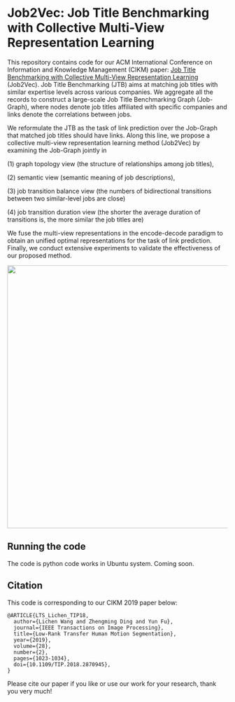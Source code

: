 # Job2Vec: Job Title Benchmarking with Collective Multi-View Representation Learning

This repository contains code for our ACM International Conference on Information and Knowledge Management (CIKM) paper: [Job Title Benchmarking with Collective Multi-View Representation Learning](https://github.com/zdh2292390/Job2Vec-Job-Title-Benchmarkingwith-Collective-Multi-View-Representation-Learning/blob/master/presentation/CIKM19_job2vec.pdf) (Job2Vec). Job Title Benchmarking (JTB) aims at matching job titles with similar expertise levels across various companies. We aggregate all the records to construct a large-scale Job Title Benchmarking Graph (Job-Graph), where nodes denote job titles affiliated with specific companies and links denote the correlations between jobs.

We reformulate the JTB as the task of link prediction over the Job-Graph that matched job titles should have links. 
Along this line, we propose a collective multi-view representation learning method (Job2Vec) by examining the Job-Graph jointly in

(1) graph topology view (the structure of relationships among job titles),

(2) semantic view (semantic meaning of job descriptions), 

(3) job transition balance view (the numbers of bidirectional transitions between two similar-level jobs are close)

(4) job transition duration view (the shorter the average duration of transitions is, the more similar the job titles are)

We fuse the multi-view representations in the encode-decode paradigm to obtain an unified optimal representations for the task of link prediction. Finally, we conduct extensive experiments to validate the effectiveness of our proposed method. 




<div align="center">
    <img src="presentation/CIKM_table_1.png", width="600">
</div>


## Running the code
The code is python code works in Ubuntu system. Coming soon.



## Citation
This code is corresponding to our CIKM 2019 paper below:
```
@ARTICLE{LTS_Lichen_TIP18, 
  author={Lichen Wang and Zhengming Ding and Yun Fu}, 
  journal={IEEE Transactions on Image Processing}, 
  title={Low-Rank Transfer Human Motion Segmentation}, 
  year={2019}, 
  volume={28}, 
  number={2}, 
  pages={1023-1034},
  doi={10.1109/TIP.2018.2870945},
}
```
Please cite our paper if you like or use our work for your research, thank you very much!



